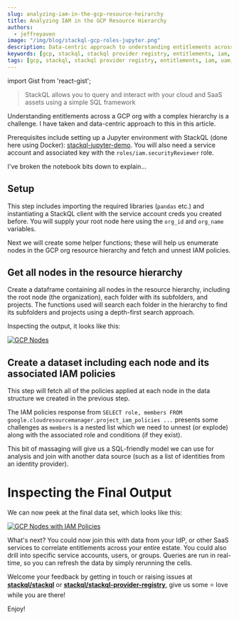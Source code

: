 ```yaml
---
slug: analyzing-iam-in-the-gcp-resource-heirarchy
title: Analyzing IAM in the GCP Resource Hierarchy
authors:	
  - jeffreyaven
image: "/img/blog/stackql-gcp-roles-jupyter.png"
description: Data-centric approach to understanding entitlements across a GCP org with a complex hierarchy.
keywords: [gcp, stackql, stackql provider registry, entitlements, iam, uam, user access management, user access review]
tags: [gcp, stackql, stackql provider registry, entitlements, iam, uam, user access management, user access review]
---
```


import Gist from 'react-gist';

> StackQL allows you to query and interact with your cloud and SaaS assets using a simple SQL framework

Understanding entitlements across a GCP org with a complex hierarchy is a challenge.  I have taken and data-centric approach to this in this article.  

Prerequisites include setting up a Jupyter environment with StackQL (done here using Docker): [stackql-jupyter-demo](https://github.com/stackql/stackql-jupyter-demo).  You will also need a service account and associated key with the `roles/iam.securityReviewer` role.  

I've broken the notebook bits down to explain...  

## Setup

This step includes importing the required libraries (`pandas` etc.) and instantiating a StackQL client with the service account creds you created before.  You will supply your root node here using the `org_id` and `org_name` variables.  

<Gist id="dfc1230a1a1b25660504afc78ce17a50" 
/>

Next we will create some helper functions; these will help us enumerate nodes in the GCP org resource hierarchy and fetch and unnest IAM policies.  

<Gist id="14e9e9151056852592051de439fbe4e2" 
/>

## Get all nodes in the resource hierarchy

Create a dataframe containing all nodes in the resource hierarchy, including the root node (the organization), each folder with its subfolders, and projects.  The functions used will search each folder in the hierarchy to find its subfolders and projects using a depth-first search approach.  

<Gist id="fd2e3e222d156ce83c29345a5c01d0f4" 
/>

Inspecting the output, it looks like this:  

[![GCP Nodes](/img/blog/gcp-iam-jupyter-nodes-screenshot.png)](/img/blog/gcp-iam-jupyter-nodes-screenshot.png)

## Create a dataset including each node and its associated IAM policies

This step will fetch all of the policies applied at each node in the data structure we created in the previous step.  

The IAM policies response from `SELECT role, members FROM google.cloudresourcemanager.project_iam_policies ...` presents some challenges as `members` is a nested list which we need to unnest (or explode) along with the associated role and conditions (if they exist).  

This bit of massaging will give us a SQL-friendly model we can use for analysis and join with another data source (such as a list of identities from an identity provider).  

<Gist id="424858d73aa4e7e0a85b4bfe7158ed12" 
/>

# Inspecting the Final Output

We can now peek at the final data set, which looks like this:  

[![GCP Nodes with IAM Policies](/img/blog/gcp-iam-jupyter-iam-screenshot.png)](/img/blog/gcp-iam-jupyter-iam-screenshot.png)

What's next?  You could now join this with data from your IdP, or other SaaS services to correlate entitlements across your entire estate.  You could also drill into specific service accounts, users, or groups.  Queries are run in real-time, so you can refresh the data by simply rerunning the cells.  

Welcome your feedback by getting in touch or raising issues at [__stackql/stackql__](https://github.com/stackql/stackql) or [__stackql/stackql-provider-registry__](https://github.com/stackql/stackql-provider-registry), give us some ⭐️ love while you are there!  

Enjoy!  